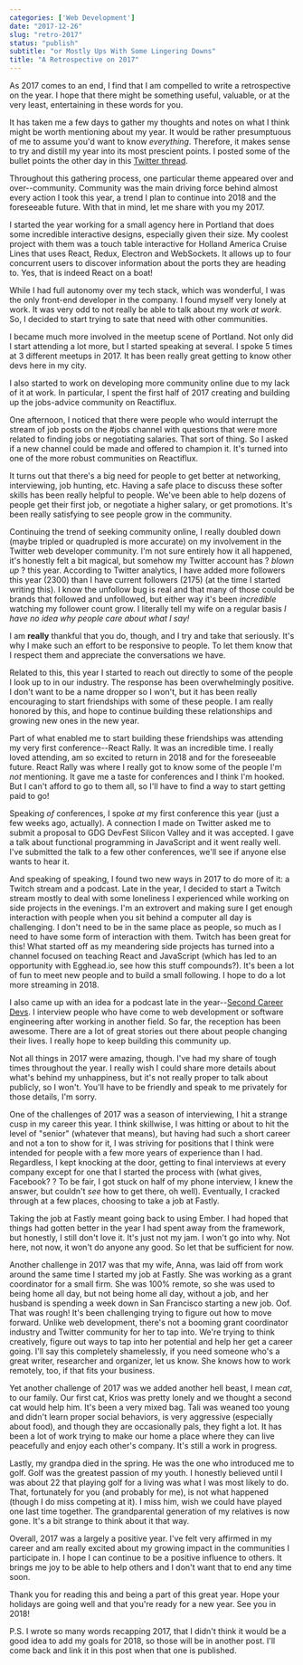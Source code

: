 ```yaml
---
categories: ['Web Development']
date: "2017-12-26"
slug: "retro-2017"
status: "publish"
subtitle: "or Mostly Ups With Some Lingering Downs"
title: "A Retrospective on 2017"
---
```


As 2017 comes to an end, I find that I am compelled to write a retrospective on the year. I hope that there might be something useful, valuable, or at the very least, entertaining in these words for you.

It has taken me a few days to gather my thoughts and notes on what I think might be worth mentioning about my year. It would be rather presumptuous of me to assume you'd want to know _everything_. Therefore, it makes sense to try and distill my year into its most prescient points. I posted some of the bullet points the other day in this [Twitter thread](https://twitter.com/kyleshevlin/status/944681692006047745).

Throughout this gathering process, one particular theme appeared over and over--community. Community was the main driving force behind almost every action I took this year, a trend I plan to continue into 2018 and the foreseeable future. With that in mind, let me share with you my 2017.

I started the year working for a small agency here in Portland that does some incredible interactive designs, especially given their size. My coolest project with them was a touch table interactive for Holland America Cruise Lines that uses React, Redux, Electron and WebSockets. It allows up to four concurrent users to discover information about the ports they are heading to. Yes, that is indeed React on a boat!

While I had full autonomy over my tech stack, which was wonderful, I was the only front-end developer in the company. I found myself very lonely at work. It was very odd to not really be able to talk about my work _at work_. So, I decided to start trying to sate that need with other communities.

I became much more involved in the meetup scene of Portland. Not only did I start attending a lot more, but I started speaking at several. I spoke 5 times at 3 different meetups in 2017. It has been really great getting to know other devs here in my city.

I also started to work on developing more community online due to my lack of it at work. In particular, I spent the first half of 2017 creating and building up the jobs-advice community on Reactiflux.

One afternoon, I noticed that there were people who would interrupt the stream of job posts on the #jobs channel with questions that were more related to finding jobs or negotiating salaries. That sort of thing. So I asked if a new channel could be made and offered to champion it. It's turned into one of the more robust communities on Reactiflux.

It turns out that there's a big need for people to get better at networking, interviewing, job hunting, etc. Having a safe place to discuss these softer skills has been really helpful to people. We've been able to help dozens of people get their first job, or negotiate a higher salary, or get promotions. It's been really satisfying to see people grow in the community.

Continuing the trend of seeking community online, I really doubled down (maybe tripled or quadrupled is more accurate) on my involvement in the Twitter web developer community. I'm not sure entirely how it all happened, it's honestly felt a bit magical, but somehow my Twitter account has ? _blown up_ ? this year. According to Twitter analytics, I have added more followers this year (2300) than I have current followers (2175) (at the time I started writing this). I know the unfollow bug is real and that many of those could be brands that followed and unfollowed, but either way it's been _incredible_ watching my follower count grow. I literally tell my wife on a regular basis _I have no idea why people care about what I say!_

I am **really** thankful that you do, though, and I try and take that seriously. It's why I make such an effort to be responsive to people. To let them know that I respect them and appreciate the conversations we have.

Related to this, this year I started to reach out directly to some of the people I look up to in our industry. The response has been overwhelmingly positive. I don't want to be a name dropper so I won't, but it has been really encouraging to start friendships with some of these people. I am really honored by this, and hope to continue building these relationships and growing new ones in the new year.

Part of what enabled me to start building these friendships was attending my very first conference--React Rally. It was an incredible time. I really loved attending, am so excited to return in 2018 and for the foreseeable future. React Rally was where I really got to know some of the people I'm _not_ mentioning. It gave me a taste for conferences and I think I'm hooked. But I can't afford to go to them all, so I'll have to find a way to start getting paid to go!

Speaking _of_ conferences, I spoke _at_ my first conference this year (just a few weeks ago, actually). A connection I made on Twitter asked me to submit a proposal to GDG DevFest Silicon Valley and it was accepted. I gave a talk about functional programming in JavaScript and it went really well. I've submitted the talk to a few other conferences, we'll see if anyone else wants to hear it.

And speaking of speaking, I found two new ways in 2017 to do more of it: a Twitch stream and a podcast. Late in the year, I decided to start a Twitch stream mostly to deal with some loneliness I experienced while working on side projects in the evenings. I'm an extrovert and making sure I get enough interaction with people when you sit behind a computer all day is challenging. I don't need to be in the same place as people, so much as I need to have some form of interaction with them. Twitch has been great for this! What started off as my meandering side projects has turned into a channel focused on teaching React and JavaScript (which has led to an opportunity with Egghead.io, see how this stuff compounds?). It's been a lot of fun to meet new people and to build a small following. I hope to do a lot more streaming in 2018.

I also came up with an idea for a podcast late in the year--[Second Career Devs](https://secondcareerdevs.com). I interview people who have come to web development or software engineering after working in another field. So far, the reception has been awesome. There are a lot of great stories out there about people changing their lives. I really hope to keep building this community up.

Not all things in 2017 were amazing, though. I've had my share of tough times throughout the year. I really wish I could share more details about what's behind my unhappiness, but it's not really proper to talk about publicly, so I won't. You'll have to be friendly and speak to me privately for those details, I'm sorry.

One of the challenges of 2017 was a season of interviewing, I hit a strange cusp in my career this year. I think skillwise, I was hitting or about to hit the level of "senior" (whatever that means), but having had such a short career and not a ton to show for it, I was striving for positions that I think were intended for people with a few more years of experience than I had. Regardless, I kept knocking at the door, getting to final interviews at every company except for one that I started the process with (what gives, Facebook? ? To be fair, I got stuck on half of my phone interview, I knew the answer, but couldn't _see_ how to get there, oh well). Eventually, I cracked through at a few places, choosing to take a job at Fastly.

Taking the job at Fastly meant going back to using Ember. I had hoped that things had gotten better in the year I had spent away from the framework, but honestly, I still don't love it. It's just not my jam. I won't go into why. Not here, not now, it won't do anyone any good. So let that be sufficient for now.

Another challenge in 2017 was that my wife, Anna, was laid off from work around the same time I started my job at Fastly. She was working as a grant coordinator for a small firm. She was 100% remote, so she was used to being home all day, but not being home all day, without a job, and her husband is spending a week down in San Francisco starting a new job. Oof. That was rough! It's been challenging trying to figure out how to move forward. Unlike web development, there's not a booming grant coordinator industry and Twitter community for her to tap into. We're trying to think creatively, figure out ways to tap into her potential and help her get a career going. I'll say this completely shamelessly, if you need someone who's a great writer, researcher and organizer, let us know. She knows how to work remotely, too, if that fits your business.

Yet another challenge of 2017 was we added another hell beast, I mean _cat_, to our family. Our first cat, Krios was pretty lonely and we thought a second cat would help him. It's been a very mixed bag. Tali was weaned too young and didn't learn proper social behaviors, is very aggressive (especially about food), and though they are occasionally pals, they fight a lot. It has been a lot of work trying to make our home a place where they can live peacefully and enjoy each other's company. It's still a work in progress.

Lastly, my grandpa died in the spring. He was the one who introduced me to golf. Golf was the greatest passion of my youth. I honestly believed until I was about 22 that playing golf for a living was what I was most likely to do. That, fortunately for you (and probably for me), is not what happened (though I do miss competing at it). I miss him, wish we could have played one last time together. The grandparental generation of my relatives is now gone. It's a bit strange to think about it that way.

Overall, 2017 was a largely a positive year. I've felt very affirmed in my career and am really excited about my growing impact in the communities I participate in. I hope I can continue to be a positive influence to others. It brings me joy to be able to help others and I don't want that to end any time soon.

Thank you for reading this and being a part of this great year. Hope your holidays are going well and that you're ready for a new year. See you in 2018!

P.S. I wrote so many words recapping 2017, that I didn't think it would be a good idea to add my goals for 2018, so those will be in another post. I'll come back and link it in this post when that one is published.
